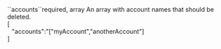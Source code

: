 <tr><td>``accounts``</td><td>required, array</td>
<td>An array with account names that should be deleted.<br/>
<td> [
  <div style="padding-left:10px;">"accounts":"["myAccount","anotherAccount"]</div>
  ]</td>
<td></td>
</tr>

 